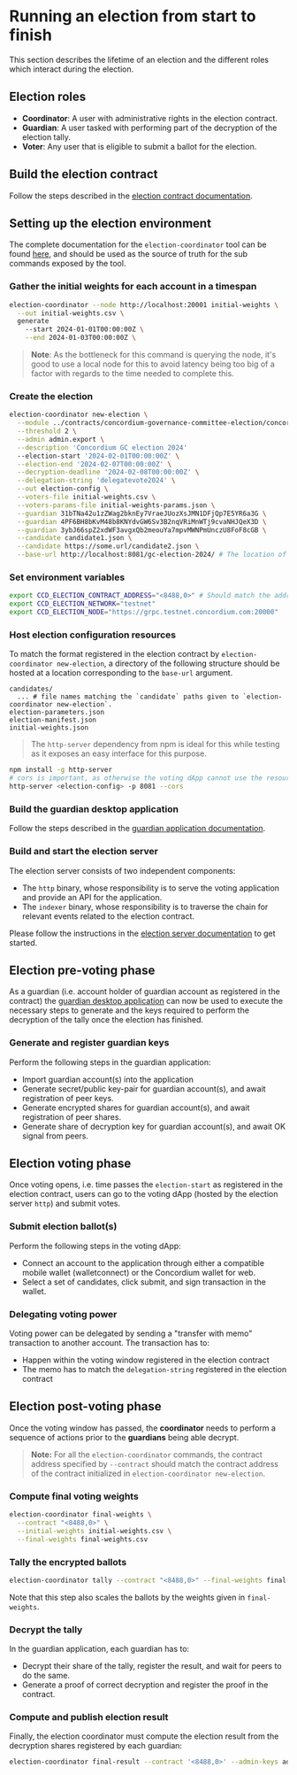 # Running an election from start to finish

This section describes the lifetime of an election and the different roles which interact during the election.

## Election roles

- **Coordinator**: A user with administrative rights in the election contract.
- **Guardian**: A user tasked with performing part of the decryption of the election tally.
- **Voter**: Any user that is eligible to submit a ballot for the election.

## Build the election contract

Follow the steps described in the [election contract documentation](../contracts/concordium-governance-committee-election/README.md).

## Setting up the election environment

The complete documentation for the `election-coordinator` tool can be found [here](../coordinator-tool/README.md), and should be used as the source of truth for the sub commands exposed by the tool.

### Gather the initial weights for each account in a timespan

```sh
election-coordinator --node http://localhost:20001 initial-weights \
  --out initial-weights.csv \
  generate
    --start 2024-01-01T00:00:00Z \
    --end 2024-01-03T00:00:00Z \
```

> **Note**: As the bottleneck for this command is querying the node, it's good to use a local node for this to avoid latency being too big of a factor with regards to the time needed to complete this.

### Create the election

```sh
election-coordinator new-election \
  --module ../contracts/concordium-governance-committee-election/concordium-out/module.wasm.v1 \
  --threshold 2 \
  --admin admin.export \
  --description 'Concordium GC election 2024'
  --election-start '2024-02-01T00:00:00Z' \
  --election-end '2024-02-07T00:00:00Z' \
  --decryption-deadline '2024-02-08T00:00:00Z' \
  --delegation-string 'delegatevote2024' \
  --out election-config \
  --voters-file initial-weights.csv \
  --voters-params-file initial-weights-params.json \
  --guardian 31bTNa42u1zZWag2bknEy7VraeJUozXsJMN1DFjQp7E5YR6a3G \
  --guardian 4PF6BH8bKvM48b8KNYdvGW6Sv3B2nqVRiMnWTj9cvaNHJQeX3D \
  --guardian 3ybJ66spZ2xdWF3avgxQb2meouYa7mpvMWNPmUnczU8FoF8cGB \
  --candidate candidate1.json \
  --candidate https://some.url/candidate2.json \
  --base-url http://localhost:8081/gc-election-2024/ # The location of the resources making up the election configuration.
```

### Set environment variables

```sh
export CCD_ELECTION_CONTRACT_ADDRESS="<8488,0>" # Should match the address written in previous step
export CCD_ELECTION_NETWORK="testnet"
export CCD_ELECTION_NODE="https://grpc.testnet.concordium.com:20000"
```

### Host election configuration resources

To match the format registered in the election contract by `election-coordinator new-election`, a directory of the following structure should be hosted at a
location corresponding to the `base-url` argument.

```
candidates/
  ... # file names matching the `candidate` paths given to `election-coordinator new-election`.
election-parameters.json
election-manifest.json
initial-weights.json
```

> The `http-server` dependency from npm is ideal for this while testing as it exposes an easy interface for this purpose.

```sh
npm install -g http-server
# cors is important, as otherwise the voting dApp cannot use the resources.
http-server <election-config> -p 8081 --cors
```

### Build the guardian desktop application

Follow the steps described in the [guardian application documentation](../apps/guardian/README.md).

### Build and start the election server

The election server consists of two independent components: 

- The `http` binary, whose responsibility is to serve the voting application and provide an API for the application.
- The `indexer` binary, whose responsibility is to traverse the chain for relevant events related to the election contract.

Please follow the instructions in the [election server documentation](../election-server/README.md) to get started.

## Election pre-voting phase

As a guardian (i.e. account holder of guardian account as registered in the contract) the [guardian desktop application](../apps/guardian)
can now be used to execute the necessary steps to generate and the keys required to perform the decryption of the tally once the election has finished.

### Generate and register guardian keys

Perform the following steps in the guardian application:

- Import guardian account(s) into the application
- Generate secret/public key-pair for guardian account(s), and await registration of peer keys.
- Generate encrypted shares for guardian account(s), and await registration of peer shares.
- Generate share of decryption key for guardian account(s), and await OK signal from peers.

## Election voting phase

Once voting opens, i.e. time passes the `election-start` as registered in the election contract, users can go to the voting dApp
(hosted by the election server `http`) and submit votes.

### Submit election ballot(s)

Perform the following steps in the voting dApp:

- Connect an account to the application through either a compatible mobile wallet (walletconnect) or the Concordium wallet for web.
- Select a set of candidates, click submit, and sign transaction in the wallet.

### Delegating voting power

Voting power can be delegated by sending a "transfer with memo" transaction to another account. The transaction has to:

- Happen within the voting window registered in the election contract
- The memo has to match the `delegation-string` registered in the election contract

## Election post-voting phase

Once the voting window has passed, the **coordinator** needs to perform a sequence of actions prior to the **guardians** being able decrypt.

> **Note:** For all the `election-coordinator` commands, the contract address specified by `--contract` should match the contract address
of the contract initialized in `election-coordinator new-election`.

### Compute final voting weights

```sh
election-coordinator final-weights \
  --contract "<8488,0>" \
  --initial-weights initial-weights.csv \
  --final-weights final-weights.csv
```

### Tally the encrypted ballots

```sh
election-coordinator tally --contract "<8488,0>" --final-weights final-weights.csv
```

Note that this step also scales the ballots by the weights given in `final-weights`.

### Decrypt the tally

In the guardian application, each guardian has to:

- Decrypt their share of the tally, register the result, and wait for peers to do the same.
- Generate a proof of correct decryption and register the proof in the contract.

### Compute and publish election result

Finally, the election coordinator must compute the election result from the decryption shares registered by each guardian:

```sh
election-coordinator final-result --contract '<8488,0>' --admin-keys admin.export
```
